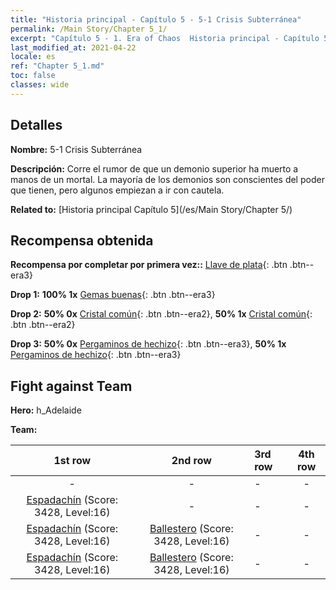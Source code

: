 ```yaml
---
title: "Historia principal - Capítulo 5 - 5-1 Crisis Subterránea"
permalink: /Main Story/Chapter 5_1/
excerpt: "Capítulo 5 - 1. Era of Chaos  Historia principal - Capítulo 5_1. 5-1 Crisis Subterránea"
last_modified_at: 2021-04-22
locale: es
ref: "Chapter 5_1.md"
toc: false
classes: wide
---
```


## Detalles

 **Nombre:** 5-1 Crisis Subterránea

 **Descripción:** Corre el rumor de que un demonio superior ha muerto a manos de un mortal. La mayoría de los demonios son conscientes del poder que tienen, pero algunos empiezan a ir con cautela.

 **Related to:** [Historia principal Capítulo 5](/es/Main Story/Chapter 5/)

## Recompensa obtenida

 **Recompensa por completar por primera vez::** [Llave de plata](/ItemsES/con_693/){: .btn .btn--era3}

 **Drop 1:** **100% 1x** [Gemas buenas](/ItemsES/mat_16/){: .btn .btn--era3}

 **Drop 2:** **50% 0x** [Cristal común](/ItemsES/mat_11/){: .btn .btn--era2}, **50% 1x** [Cristal común](/ItemsES/mat_11/){: .btn .btn--era2}

 **Drop 3:** **50% 0x** [Pergaminos de hechizo](/ItemsES/con_694/){: .btn .btn--era3}, **50% 1x** [Pergaminos de hechizo](/ItemsES/con_694/){: .btn .btn--era3}


## Fight against Team
 **Hero:** h_Adelaide

 **Team:**


  | 1st row | 2nd row | 3rd row | 4th row |
  |:----:|:----:|:----|:----:|
  | - | - | - | - |
  | [Espadachín](/es/units/Swordsman/) (Score: 3428, Level:16)  | - | - | - |
  | [Espadachín](/es/units/Swordsman/) (Score: 3428, Level:16)  | [Ballestero](/es/units/Marksman/) (Score: 3428, Level:16)  | - | - |
  | [Espadachín](/es/units/Swordsman/) (Score: 3428, Level:16)  | [Ballestero](/es/units/Marksman/) (Score: 3428, Level:16)  | - | - |


